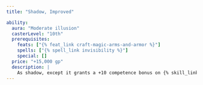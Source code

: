 ```yaml
---
title: "Shadow, Improved"

ability:
  aura: "Moderate illusion"
  casterLevel: "10th"
  prerequisites:
    feats: ["{% feat_link craft-magic-arms-and-armor %}"]
    spells: ["{% spell_link invisibility %}"]
    special: []
  price: "+15,000 gp"
  description: |
    As shadow, except it grants a +10 competence bonus on {% skill_link hide %} checks.
---
```

